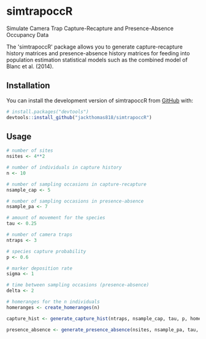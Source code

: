 # simtrapoccR

<!-- badges: start -->
<!-- badges: end -->

Simulate Camera Trap Capture-Recapture and Presence-Absence Occupancy Data

The 'simtrapoccR' package allows you to generate capture-recapture history matrices and
presence-absence history matrices for feeding into population estimation statistical models
such as the combined model of Blanc et al. (2014).

## Installation

You can install the development version of simtrapoccR from
[GitHub](https://github.com/) with:

``` r
# install.packages("devtools")
devtools::install_github("jackthomas818/simtrapoccR")
```

## Usage

``` r
# number of sites
nsites <- 4**2

# number of individuals in capture history
n <- 10

# number of sampling occasions in capture-recapture
nsample_cap <- 5

# number of sampling occasions in presence-absence
nsample_pa <- 7

# amount of movement for the species
tau <- 0.25

# number of camera traps
ntraps <- 3

# species capture probability
p <- 0.6

# marker deposition rate
sigma <- 1

# time between sampling occasions (presence-absence)
delta <- 2

# homeranges for the n individuals
homeranges <- create_homeranges(n)

capture_hist <- generate_capture_hist(ntraps, nsample_cap, tau, p, homeranges)

presence_absence <- generate_presence_absence(nsites, nsample_pa, tau, sigma, delta, homeranges)
```
